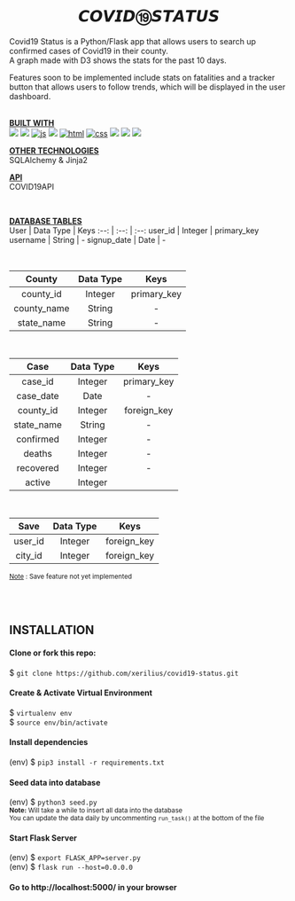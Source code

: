 <h1 align="center">  𝘾𝙊𝙑𝙄𝘿⑲𝙎𝙏𝘼𝙏𝙐𝙎  </h1>
Covid19 Status is a Python/Flask app that allows users to search up confirmed cases of Covid19 in their county.
<br>  
A graph made with D3 shows the stats for the past 10 days.  

<br>

Features soon to be implemented include stats on fatalities and a tracker button that allows users to follow trends,
which will be displayed in the user dashboard.
<br>
<br>

<b><ins>BUILT WITH</ins></b>  
<a href="https://docs.python.org/3/">
<img src="https://icongr.am/devicon/python-original.svg?size=50"></a>
<a href="https://d3js.org/">
<img src="https://icongr.am/devicon/d3js-original.svg?size=50"></a>
<a href="https://developer.mozilla.org/en-US/docs/Web/JavaScript">
  <img alt="js" src="https://icongr.am/devicon/javascript-original.svg?size=50"></a> 
<a href="https://jquery.com/">
<img src="https://icongr.am/devicon/jquery-original.svg?size=50"></a>
<a href="https://developer.mozilla.org/en-US/docs/Web/Guide/HTML/HTML5">
  <img alt="html" src="https://icongr.am/devicon/html5-original-wordmark.svg?size=60"></a>
<a href="https://developer.mozilla.org/en-US/docs/Web/CSS">
  <img alt="css" src="https://icongr.am/devicon/css3-original-wordmark.svg?size=60"></a>
<a href="https://sass-lang.com/documentation">
<img src="https://icongr.am/devicon/sass-original.svg?size=50"></a>
<a href="https://www.postgresql.org/about/">
<img src="https://icongr.am/devicon/postgresql-original.svg?size=50"></a>
<a href="https://flask.palletsprojects.com/en/1.1.x/">
<img src="https://icongr.am/simple/flask.svg?size=50"></a>

<b><ins>OTHER TECHNOLOGIES</ins></b>  
 SQLAlchemy & Jinja2  

<b><ins>API</ins></b>  
COVID19API  

<br>


<b><ins>DATABASE TABLES</ins></b>  
User | Data Type | Keys 
:--: | :--: | :--: 
user_id | Integer | primary_key
username | String | - 
signup_date | Date | - 

<br>

County | Data Type | Keys 
:--: | :--: | :--: 
county_id | Integer | primary_key
county_name | String | -
state_name | String | -

<br>

Case | Data Type | Keys 
:--: | :--: | :--: 
case_id | Integer | primary_key
case_date | Date | - 
county_id | Integer | foreign_key
state_name| String | -
confirmed | Integer | - 
deaths | Integer | -
recovered | Integer | - 
active | Integer |

<br>

Save | Data Type | Keys
:--: | :--: |:--:
user_id | Integer | foreign_key
city_id | Integer | foreign_key

<sub> <ins>Note</ins> : Save feature not yet implemented<sub>

<br>

<!-- <b><ins>DATA MODEL</ins></b>    -->

<!-- ![Data Model](./static/img/datamodel.png) -->

<br>

## INSTALLATION

#### Clone or fork this repo:

$ `git clone https://github.com/xerilius/covid19-status.git`


#### Create & Activate Virtual Environment
$ `virtualenv env`  
$ `source env/bin/activate`


#### Install dependencies
(env) $ `pip3 install -r requirements.txt`

#### Seed data into database
(env) $ `python3 seed.py`  
<sub>**Note:** Will take a while to insert all data into the database</sub>  
<sub>You can update the data daily by  uncommenting `run_task()` at the bottom of the file
</sub>


#### Start Flask Server
(env) $ `export FLASK_APP=server.py`  
(env) $ `flask run --host=0.0.0.0`

#### Go to http://localhost:5000/ in your browser